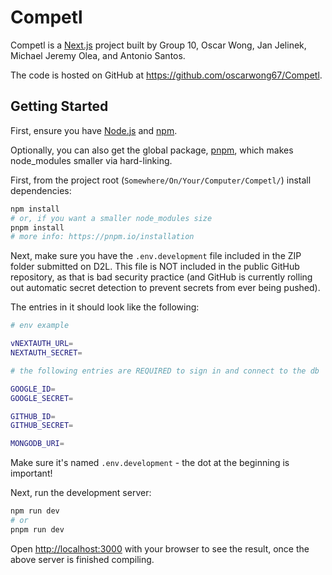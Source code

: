 # Competl
Competl is a [Next.js](https://nextjs.org/) project built by Group 10, Oscar Wong, Jan Jelinek, Michael Jeremy Olea, and Antonio Santos.

The code is hosted on GitHub at https://github.com/oscarwong67/Competl.

## Getting Started

First, ensure you have [Node.js](https://nodejs.org/en/) and [npm](https://docs.npmjs.com/downloading-and-installing-node-js-and-npm). 

Optionally, you can also get the global package, [pnpm](https://pnpm.io/installation), which makes node_modules smaller via hard-linking.

First, from the project root (`Somewhere/On/Your/Computer/Competl/`) install dependencies:
```bash
npm install
# or, if you want a smaller node_modules size
pnpm install
# more info: https://pnpm.io/installation
```

Next, make sure you have the `.env.development` file included in the ZIP folder submitted on D2L. This file is NOT included in the public GitHub repository, as that is bad security practice (and GitHub is currently rolling out automatic secret detection to prevent secrets from ever being pushed). 

The entries in it should look like the following:

```bash
# env example

vNEXTAUTH_URL=
NEXTAUTH_SECRET=

# the following entries are REQUIRED to sign in and connect to the db

GOOGLE_ID=
GOOGLE_SECRET=

GITHUB_ID=
GITHUB_SECRET=

MONGODB_URI=
```

Make sure it's named `.env.development` - the dot at the beginning is important!

Next, run the development server:

```bash
npm run dev
# or
pnpm run dev
```

Open [http://localhost:3000](http://localhost:3000) with your browser to see the result, once the above server is finished compiling.